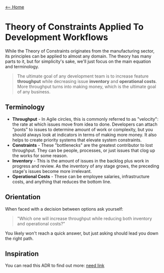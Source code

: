 [<-- Home](/readme.md)

# Theory of Constraints Applied To Development Workflows

While the Theory of Constraints originates from the manufacturing sector, its principles can be 
applied to almost any domain. The theory has many parts to it, but for simplicity's sake, we'll
just focus on the main equation and terminology.

> The ultimate goal of any development team is to increase feature **throughput** while decreasing 
> issue **inventory** and **operational costs**. More throughput turns into making money, which 
> is the ultimate goal of any business.

## Terminology

- **Throughput** - In Agile circles, this is commonly referred to as "velocity": the rate at
  which issues move from idea to done. Developers can attach "ponts" to issues to determine
  amount of work or complexity, but you should always look at indicators in terms of making
  more money. It also helps to create priority systems that elevate system constraints.
- **Constraints** - These "bottlenecks" are the greatest contributor to lost throughput. They
  can be people, processes, or just issues that clog up the works for some reason.
- **Inventory** - This is the amount of issues in the backlog plus work in progress and review.
  As the inventory of any stage grows, the preceding stage's issues become more irrelevant.
- **Operational Costs** - These can be employee salaries, infrastructure costs, and anything 
  that reduces the bottom line.
  
## Orientation

When faced with a decision between options ask yourself:

> "Which one will increase throughput while reducing both inventory and operational costs?"

You likely won't reach a quick answer, but just asking should lead you down the right path.

## Inspiration

You can read this ADR to find out more: [need link]()
